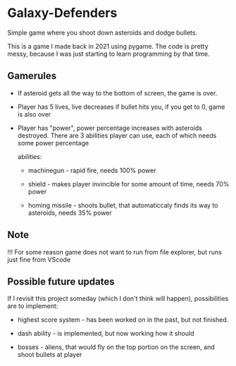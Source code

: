 # Galaxy-Defenders
Simple game where you shoot down asteroids and dodge bullets.

This is a game I made back in 2021 using pygame. The code is pretty messy, because I was just starting to learn programming by that time.
## Gamerules
  - If asteroid gets all the way to the bottom of screen, the game is over.
  
  - Player has 5 lives, live decreases if bullet hits you, if you get to 0, game is also over
  
  - Player has "power", power percentage increases with asteroids destroyed. There are 3 abilities player can use, each of which needs some power percentage
  
    abilities:
  
    - machinegun - rapid fire, needs 100% power
  
    - shield - makes player invincible for some amount of time, needs 70% power
    
    - homing missile - shoots bullet, that automaticcaly finds its way to asteroids, needs 35% power
## Note
!!! For some reason game does not want to run from file explorer, but runs just fine from VScode

## Possible future updates

If I revisit this project someday (which I don't think will happen), possibilities are to implement:

  - highest score system - has been worked on in the past, but not finished.
  
  - dash ability - is implemented, but now working how it should
  
  - bosses - aliens, that would fly on the top portion on the screen, and shoot bullets at player
